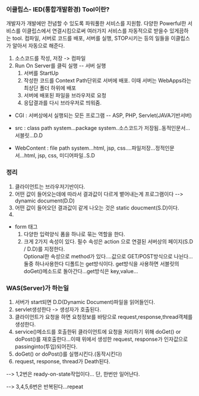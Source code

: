 ### 이클립스- IED(통합개발환경) Tool이란?
 개발자가 개발에만 전념할 수 있도록 파워풀한 서비스를 지원함.
 다양한 Powerful한 서비스를 이클립스에서 연결시킴으로써 여러가지 서비스를 자동적으로 받을수 있게끔하는 tool.
 컴파일, 서버로 코드를 배포, 서버를 실행, STOP시키는 등의 일들을 이클립스가 알아서 자동으로 해준다.
 
 1. 소스코드를 작성, 저장 -> 컴파일
 2. Run On Server를 클릭 실행 -- 서버 실행
    1) 서버를 StartUp
    2) 작성한 코드를 Context Path단위로 서버에 배포. 이때 서버는 WebApps라는 최상단 폴더 하위에 배포
    3) 서버에 배포된 파일을 브라우저로 요청
    4) 응답결과를 다시 브라우저로 띄워줌.

- CGI : 서버상에서 실행되는 모든 프로그램 -- ASP, PHP, Servlet(JAVA기반서버)

- src : class path system...package system..소스코드가 저장됨..동적인문서...서블릿...D.D

- WebContent : file path system...html, jsp, css....파일저장...정적인문서...html, jsp, css, 미디어파일..S.D
   
### 정리
1. 클라이언트는 브라우저기반이다.
2. 어떤 값이 들어오는데에 따라서 결과값이 다르게 뱉어내는게 프로그램이다 --> dynamic document(D.D)
3. 어떤 값이 들어오던 결과값이 같게 나오는 것은 static doucment(S.D)이다.
4. 

- form 태그 
	1. 다양한 입력양식 폼을 하나로 묶는 역할을 한다.
	2. 크게 2가지 속성이 있다.
	   필수 속성은 action 으로 연결된 서버상의 페이지(S.D / D.D)를 지정한다.   
	  Optional한 속성으로 method가 있다....값으로 GET/POST방식으로 나뉜다...둘중 하나사용한다
  디폴트는 get방식이다. get방식을 사용하면 서블릿의 doGet()메소드로 돌아간다...get방식은 key,value...
   
 ### WAS(Server)가 하는일
 1. 서버가 start되면 D.D(Dynamic Document)파일을 읽어들인다.
 2.  servlet생성한다 -> 생성자가 호출된다.
 3.  클라이언트가 요청을 하면 요청정보를 바탕으로 request,response,thread객체를 생성한다.
 4.  service()메소드를 호출한뒤 클라이언트에 요청을 처리하기 위해 doGet() or doPost()를 재호출한다...이때 위에서 생성한
       request, response가 인자값으로 passinginto(투입)되어진다.
 5. doGet() or doPost()를 실행시킨다.(동작시킨다)
 6. request, response, thread가 Death된다.
   
   --> 1,2번은 ready-on-state작업이다... 단, 한번만 일어난다.
   
   --> 3,4,5,6번은 반복된다...repeat












 
